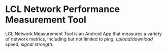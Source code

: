 # LCL Network Performance Measurement Tool

LCL Network Measurement Tool is an Android App that measures a variety of network metrics, including but not limited to *ping*, *upload/download* speed, *signal strength*. 
